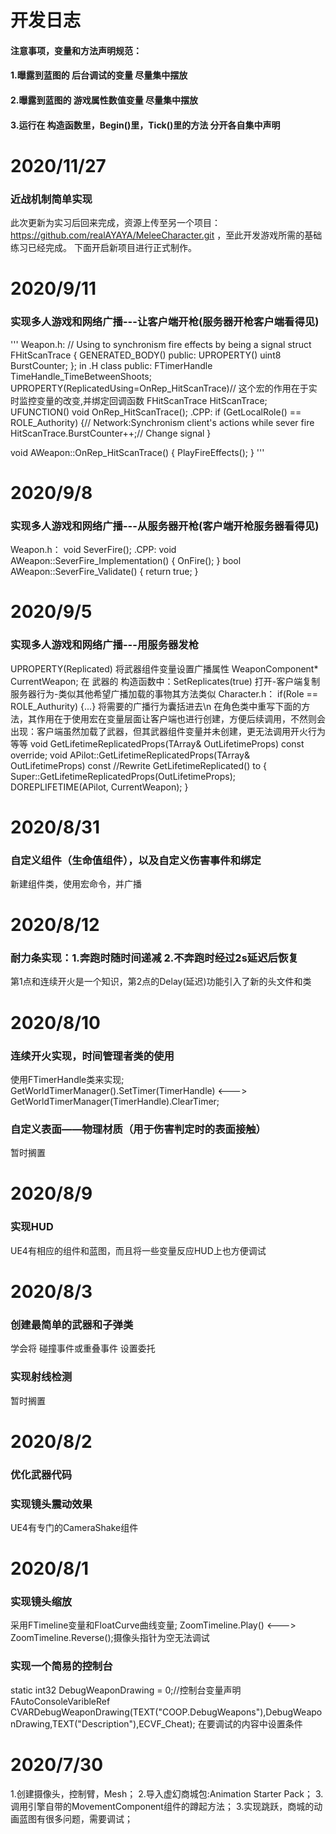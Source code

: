 # 开发日志
#### 注意事项，变量和方法声明规范：
#### 1.曝露到蓝图的 后台调试的变量       尽量集中摆放
#### 2.曝露到蓝图的 游戏属性数值变量     尽量集中摆放
#### 3.运行在 构造函数里，Begin()里，Tick()里的方法 分开各自集中声明

# 2020/11/27
### 近战机制简单实现
此次更新为实习后回来完成，资源上传至另一个项目：https://github.com/realAYAYA/MeleeCharacter.git ，至此开发游戏所需的基础练习已经完成。
下面开启新项目进行正式制作。

# 2020/9/11
### 实现多人游戏和网络广播---让客户端开枪(服务器开枪客户端看得见)
'''
Weapon.h:
// Using to synchronism fire effects by being a signal
struct FHitScanTrace
{
	GENERATED_BODY()
public:
	UPROPERTY()
	uint8 BurstCounter;
};
in .H class public:
FTimerHandle TimeHandle_TimeBetweenShoots;
UPROPERTY(ReplicatedUsing=OnRep_HitScanTrace)// 这个宏的作用在于实时监控变量的改变,并绑定回调函数
FHitScanTrace HitScanTrace;
UFUNCTION()
void OnRep_HitScanTrace();
.CPP:
if (GetLocalRole() == ROLE_Authority) {// Network:Synchronism client's actions while sever fire
	HitScanTrace.BurstCounter++;// Change signal
}

void AWeapon::OnRep_HitScanTrace()
{
	PlayFireEffects();
}
'''

# 2020/9/8
### 实现多人游戏和网络广播---从服务器开枪(客户端开枪服务器看得见)
Weapon.h：
void SeverFire();
.CPP:
void AWeapon::SeverFire_Implementation()
{
	OnFire();
}
bool AWeapon::SeverFire_Validate()
{
	return true;
}

# 2020/9/5
### 实现多人游戏和网络广播---用服务器发枪
UPROPERTY(Replicated) 将武器组件变量设置广播属性
WeaponComponent* CurrentWeapon;
在 武器的 构造函数中：SetReplicates(true) 打开-客户端复制服务器行为-类似其他希望广播加载的事物其方法类似
Character.h：
if(Role == ROLE_Authurity)
{...} 将需要的广播行为囊括进去\n
在角色类中重写下面的方法，其作用在于使用宏在变量层面让客户端也进行创建，方便后续调用，不然则会出现：客户端虽然加载了武器，但其武器组件变量并未创建，更无法调用开火行为等等
void GetLifetimeReplicatedProps(TArray<FLifetimeProperty>& OutLifetimeProps) const override;
void APilot::GetLifetimeReplicatedProps(TArray<FLifetimeProperty>& OutLifetimeProps) const //Rewrite GetLifetimeReplicated() to 
{
	Super::GetLifetimeReplicatedProps(OutLifetimeProps);
	DOREPLIFETIME(APilot, CurrentWeapon);
}

# 2020/8/31
### 自定义组件（生命值组件），以及自定义伤害事件和绑定
新建组件类，使用宏命令，并广播

# 2020/8/12
### 耐力条实现：1.奔跑时随时间递减 2.不奔跑时经过2s延迟后恢复
第1点和连续开火是一个知识，第2点的Delay(延迟)功能引入了新的头文件和类

# 2020/8/10
### 连续开火实现，时间管理者类的使用
使用FTimerHandle类来实现; GetWorldTimerManager().SetTimer(TimerHandle) <---> GetWorldTimerManager(TimerHandle).ClearTimer;

### 自定义表面——物理材质（用于伤害判定时的表面接触）
暂时搁置

# 2020/8/9
### 实现HUD
UE4有相应的组件和蓝图，而且将一些变量反应HUD上也方便调试

# 2020/8/3
### 创建最简单的武器和子弹类
学会将 碰撞事件或重叠事件 设置委托
### 实现射线检测
暂时搁置

# 2020/8/2
### 优化武器代码
### 实现镜头震动效果
UE4有专门的CameraShake组件

# 2020/8/1
### 实现镜头缩放
采用FTimeline变量和FloatCurve曲线变量; ZoomTimeline.Play() <---> ZoomTimeline.Reverse();摄像头指针为空无法调试

### 实现一个简易的控制台
static int32 DebugWeaponDrawing = 0;//控制台变量声明
FAutoConsoleVaribleRef CVARDebugWeaponDrawing(TEXT("COOP.DebugWeapons"),DebugWeaponDrawing,TEXT("Description"),ECVF_Cheat);
在要调试的内容中设置条件

# 2020/7/30
1.创建摄像头，控制臂，Mesh；
2.导入虚幻商城包:Animation Starter Pack；
3.调用引擎自带的MovementComponent组件的蹲起方法；
3.实现跳跃，商城的动画蓝图有很多问题，需要调试；
